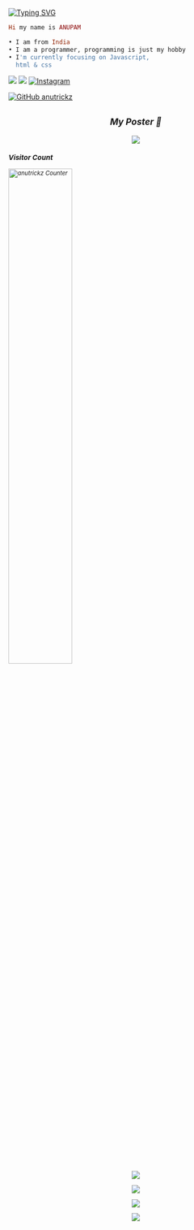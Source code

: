 [![Typing SVG](https://readme-typing-svg.herokuapp.com?font=Fira+Code&weight=700&size=30&duration=2000&pause=90&color=2988F7&center=true&vCenter=true&multiline=true&random=false&width=600&height=90&lines=Hello%2C+I+am+a+web+developer;and+web+designer)](https://git.io/typing-svg)

 

```rb
Hi my name is ANUPAM

• I am from India
• I am a programmer, programming is just my hobby
• I'm currently focusing on Javascript,
  html & css
```

[<img src="https://img.shields.io/badge/Website-anutrickz-blue">](https://anutrickz.blogspot.com/)
[<img src="https://img.shields.io/badge/Email-anutrickz@gmail.com-purple">](mailto:anutrickz@gmail.com)
<a href="https://www.instagram.com/anutrickz" target="_blank"><img src="https://img.shields.io/badge/Instagram-%23E4405F.svg?&style=flat-square&logo=instagram&logoColor=white" alt="Instagram"></a>

[![GitHub anutrickz](https://img.shields.io/github/followers/anutrickz?label=follow&style=social)](https://github.com/anutrickz)



<h2 align="center"><i><small>My Poster 👀</h2>
<div align="center">
<img align="center" src="https://cardivo.vercel.app/api?name=ANUTRICKZ&description=Hi,%20I%27m%20Anupam%20and%20I%27m%20a%20web%20%20designer%20%20and%20developer,%20Nice%20to%20meet%20you&image=https://avatars.githubusercontent.com/anutrickz&usqp=CAU&backgroundColor=%23ecf0f1&instagram=@anutrickz&github=anutrickz&pattern=ticTacToe&colorPattern=%23eaeaea&site=https://anutrickz.blogspot.com"/>
</div>

### Visitor Count
<a href="https://hataken.eu.org" target="_blank"><img src="https://count.getloli.com/get/@anutrickz?theme=rule34" width="50%" alt="anutrickz Counter" /></a>

##
   <p align="center">
  <a href="https://github.com/amnutrickz"><img src="https://github-readme-stats.vercel.app/api?username=anutrickz&theme=tokyonight&show_icons=true" /></a>
</p>

<p align="center">
  <a href="https://github.com/anutrickz"><img src="https://github-readme-streak-stats.herokuapp.com?user=anutrickz&theme=tokyonight&hide_border=false&properties=background&border=%239611C5FF" /><a>
</p>
  
<p align="center">
  <a href="https://github.com/anutrickz"><img src="https://github-readme-stats.vercel.app/api/top-langs?username=anutrickz&theme=tokyonight&layout=compact" /></a>
</p>
  
<p align="center">
  <a href="https://github.com/anutrickz"><img src="https://github-profile-trophy.vercel.app/?username=anutrickz&theme=radical&margin-w=20&no-bg=true&no-frame=false" /><a>
</p>
